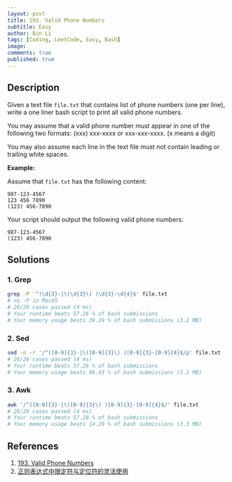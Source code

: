 ```yaml
---
layout: post
title: 193. Valid Phone Numbers
subtitle: Easy
author: Bin Li
tags: [Coding, LeetCode, Easy, Bash]
image: 
comments: true
published: true
---
```


## Description

Given a text file `file.txt` that contains list of phone numbers (one per line), write a one liner bash script to print all valid phone numbers.

You may assume that a valid phone number must appear in one of the following two formats: (xxx) xxx-xxxx or xxx-xxx-xxxx. (x means a digit)

You may also assume each line in the text file must not contain leading or trailing white spaces.

**Example:**

Assume that `file.txt` has the following content:

```
987-123-4567
123 456 7890
(123) 456-7890
```

Your script should output the following valid phone numbers:

```
987-123-4567
(123) 456-7890
```


## Solutions
### 1. Grep

```bash
grep -P '^(\d{3}-|\(\d{3}\) )\d{3}-\d{4}$' file.txt
# no -P in MacOS
# 26/26 cases passed (4 ms)
# Your runtime beats 57.26 % of bash submissions
# Your memory usage beats 39.29 % of bash submissions (3.2 MB)
```

### 2. Sed

```bash
sed -n -r '/^([0-9]{3}-|\([0-9]{3}\) )[0-9]{3}-[0-9]{4}$/p' file.txt
# 26/26 cases passed (4 ms)
# Your runtime beats 57.26 % of bash submissions
# Your memory usage beats 96.43 % of bash submissions (3.1 MB)
```

### 3. Awk

```bash
awk '/^([0-9]{3}-|\([0-9]{3}\) )[0-9]{3}-[0-9]{4}$/' file.txt
# 26/26 cases passed (4 ms)
# Your runtime beats 57.26 % of bash submissions
# Your memory usage beats 14.29 % of bash submissions (3.3 MB)
```

## References
1. [193. Valid Phone Numbers](https://leetcode.com/problems/valid-phone-numbers/description/)
2. [正则表达式中限定符与定位符的灵活使用](https://leetcode-cn.com/problems/valid-phone-numbers/solution/zheng-ze-biao-da-shi-zhong-xian-ding-fu-yu-ding-we/)
